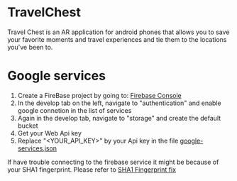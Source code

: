 # TravelChest

Travel Chest is an AR application for android phones that allows you to save your 
favorite moments and travel experiences and tie them to the locations you've been
to. 

# Google services

1. Create a FireBase project by going to: [Firebase Console](https://console.firebase.google.com)
2. In the develop tab on the left, navigate to "authentication" and enable google connetion in the list of services
3. Again in the develop tab, navigate to "storage" and create the default bucket
4. Get your Web Api key
5. Replace "<YOUR_API_KEY>" by your Api key in the file [google-services.json](app/google-services.json)

If have trouble connecting to the firebase service it might be because of your SHA1 fingerprint. 
Please refer to [SHA1 Fingerprint fix](https://stackoverflow.com/a/39144864/10235027)
